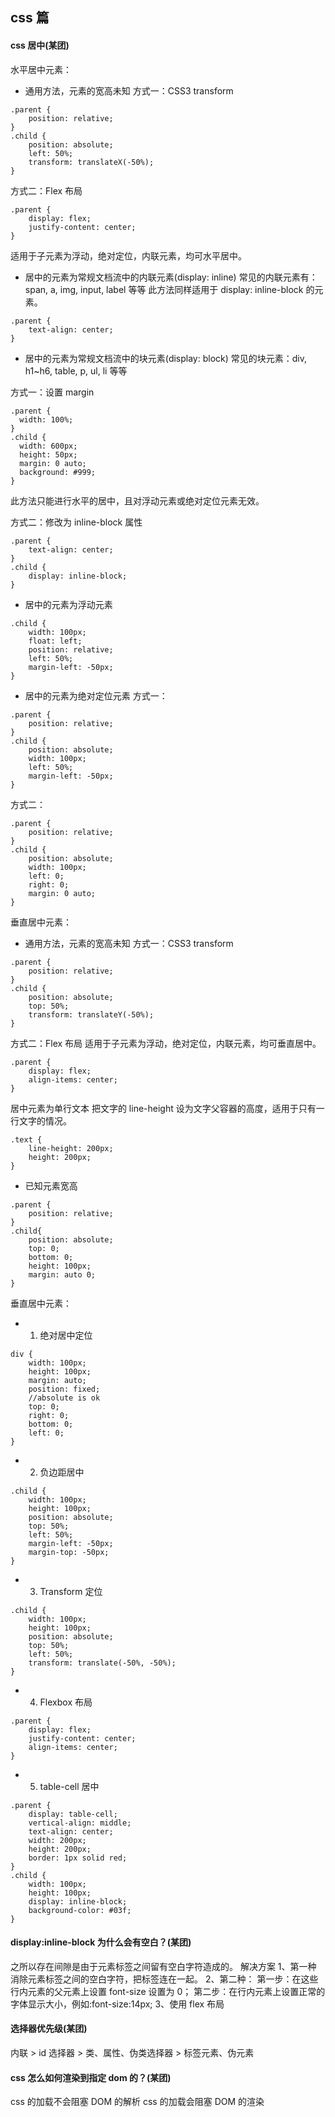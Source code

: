 ## css 篇

#### css 居中(某团)

水平居中元素：

- 通用方法，元素的宽高未知
  方式一：CSS3 transform

```
.parent {
    position: relative;
}
.child {
    position: absolute;
    left: 50%;
    transform: translateX(-50%);
}
```

方式二：Flex 布局

```
.parent {
    display: flex;
    justify-content: center;
}
```

适用于子元素为浮动，绝对定位，内联元素，均可水平居中。

- 居中的元素为常规文档流中的内联元素(display: inline)
  常见的内联元素有：span, a, img, input, label 等等
  此方法同样适用于 display: inline-block 的元素。

```
.parent {
    text-align: center;
}
```

- 居中的元素为常规文档流中的块元素(display: block)
  常见的块元素：div, h1~h6, table, p, ul, li 等等

方式一：设置 margin

```
.parent {
  width: 100%;
}
.child {
  width: 600px;
  height: 50px;
  margin: 0 auto;
  background: #999;
}
```

此方法只能进行水平的居中，且对浮动元素或绝对定位元素无效。

方式二：修改为 inline-block 属性

```
.parent {
    text-align: center;
}
.child {
    display: inline-block;
}
```

- 居中的元素为浮动元素

```
.child {
    width: 100px;
    float: left;
    position: relative;
    left: 50%;
    margin-left: -50px;
}
```

- 居中的元素为绝对定位元素
  方式一：

```
.parent {
    position: relative;
}
.child {
    position: absolute;
    width: 100px;
    left: 50%;
    margin-left: -50px;
}
```

方式二：

```
.parent {
    position: relative;
}
.child {
    position: absolute;
    width: 100px;
    left: 0;
    right: 0;
    margin: 0 auto;
}
```

垂直居中元素：

- 通用方法，元素的宽高未知
  方式一：CSS3 transform

```
.parent {
    position: relative;
}
.child {
    position: absolute;
    top: 50%;
    transform: translateY(-50%);
}
```

方式二：Flex 布局
适用于子元素为浮动，绝对定位，内联元素，均可垂直居中。

```
.parent {
    display: flex;
    align-items: center;
}
```

居中元素为单行文本
把文字的 line-height 设为文字父容器的高度，适用于只有一行文字的情况。

```
.text {
    line-height: 200px;
    height: 200px;
}
```

- 已知元素宽高

```
.parent {
    position: relative;
}
.child{
    position: absolute;
    top: 0;
    bottom: 0;
    height: 100px;
    margin: auto 0;
}
```

垂直居中元素：

- 1. 绝对居中定位

```
div {
    width: 100px;
    height: 100px;
    margin: auto;
    position: fixed;
    //absolute is ok
    top: 0;
    right: 0;
    bottom: 0;
    left: 0;
}
```

- 2. 负边距居中

```
.child {
    width: 100px;
    height: 100px;
    position: absolute;
    top: 50%;
    left: 50%;
    margin-left: -50px;
    margin-top: -50px;
}
```

- 3. Transform 定位

```
.child {
    width: 100px;
    height: 100px;
    position: absolute;
    top: 50%;
    left: 50%;
    transform: translate(-50%, -50%);
}
```

- 4. Flexbox 布局

```
.parent {
    display: flex;
    justify-content: center;
    align-items: center;
}
```

- 5. table-cell 居中

```
.parent {
    display: table-cell;
    vertical-align: middle;
    text-align: center;
    width: 200px;
    height: 200px;
    border: 1px solid red;
}
.child {
    width: 100px;
    height: 100px;
    display: inline-block;
    background-color: #03f;
}
```

#### display:inline-block 为什么会有空白？(某团)

之所以存在间隙是由于元素标签之间留有空白字符造成的。
解决方案
1、第一种 消除元素标签之间的空白字符，把标签连在一起。
2、第二种：
第一步：在这些行内元素的父元素上设置 font-size 设置为 0；
第二步：在行内元素上设置正常的字体显示大小，例如:font-size:14px;
3、使用 flex 布局

#### 选择器优先级(某团)

内联 > id 选择器 > 类、属性、伪类选择器 > 标签元素、伪元素

#### css 怎么如何渲染到指定 dom 的？(某团)

css 的加载不会阻塞 DOM 的解析
css 的加载会阻塞 DOM 的渲染
